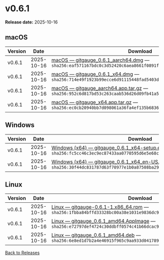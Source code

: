 # v0.6.1

**Release date:** 2025-10-16


## macOS

| Version | Date | Download | Notes |
|---|---|---|---|
| v0.6.1 | 2025-10-16 | [macOS — gitgauge_0.6.1_aarch64.dmg](https://github.com/Monash-FIT3170/2025W1-Commitment/releases/download/v0.6.1/gitgauge_0.6.1_aarch64.dmg) — `sha256:eaf571167bdc0c3d52420c6aea8661f0891fba2e2acb7fa5bcdf19f12e1694ff` | [Notes](https://github.com/Monash-FIT3170/2025W1-Commitment/releases/tag/v0.6.1) |
| v0.6.1 | 2025-10-16 | [macOS — gitgauge_0.6.1_x64.dmg](https://github.com/Monash-FIT3170/2025W1-Commitment/releases/download/v0.6.1/gitgauge_0.6.1_x64.dmg) — `sha256:714e49f1923b99ecce6d91115448fad5403d5282282c061f06479a957215fc98` | [Notes](https://github.com/Monash-FIT3170/2025W1-Commitment/releases/tag/v0.6.1) |
| v0.6.1 | 2025-10-16 | [macOS — gitgauge_aarch64.app.tar.gz](https://github.com/Monash-FIT3170/2025W1-Commitment/releases/download/v0.6.1/gitgauge_aarch64.app.tar.gz) — `sha256:952c6d817bd53c263caab536d26d09fb41a5c33b19e2fc8e54a94cb7e4c9e049` | [Notes](https://github.com/Monash-FIT3170/2025W1-Commitment/releases/tag/v0.6.1) |
| v0.6.1 | 2025-10-16 | [macOS — gitgauge_x64.app.tar.gz](https://github.com/Monash-FIT3170/2025W1-Commitment/releases/download/v0.6.1/gitgauge_x64.app.tar.gz) — `sha256:ec0cb20940bb7d098061a36fa4ef135b683665c2c30c3f1e72d9cac80314ffb7` | [Notes](https://github.com/Monash-FIT3170/2025W1-Commitment/releases/tag/v0.6.1) |



## Windows

| Version | Date | Download | Notes |
|---|---|---|---|
| v0.6.1 | 2025-10-16 | [Windows (x64) — gitgauge_0.6.1_x64-setup.exe](https://github.com/Monash-FIT3170/2025W1-Commitment/releases/download/v0.6.1/gitgauge_0.6.1_x64-setup.exe) — `sha256:fc5cc46c3ec9ec87433aa0770595d6e5e68ce15e73aa99f7871d516b25c2cb58` | [Notes](https://github.com/Monash-FIT3170/2025W1-Commitment/releases/tag/v0.6.1) |
| v0.6.1 | 2025-10-16 | [Windows (x64) — gitgauge_0.6.1_x64_en-US.msi](https://github.com/Monash-FIT3170/2025W1-Commitment/releases/download/v0.6.1/gitgauge_0.6.1_x64_en-US.msi) — `sha256:30f44dc831787d63f70977e1b0a87508ba29a267e817da7bebaffd24dd53ddcd` | [Notes](https://github.com/Monash-FIT3170/2025W1-Commitment/releases/tag/v0.6.1) |



## Linux

| Version | Date | Download | Notes |
|---|---|---|---|
| v0.6.1 | 2025-10-16 | [Linux — gitgauge-0.6.1-1.x86_64.rpm](https://github.com/Monash-FIT3170/2025W1-Commitment/releases/download/v0.6.1/gitgauge-0.6.1-1.x86_64.rpm) — `sha256:1fbba84bffd33328bc00a38e1031e9836dc959144e4cbffb7f0152a3aee1b1c8` | [Notes](https://github.com/Monash-FIT3170/2025W1-Commitment/releases/tag/v0.6.1) |
| v0.6.1 | 2025-10-16 | [Linux — gitgauge_0.6.1_amd64.AppImage](https://github.com/Monash-FIT3170/2025W1-Commitment/releases/download/v0.6.1/gitgauge_0.6.1_amd64.AppImage) — `sha256:e72797def4724c30ddbff0574c41b66dcac90fa22174fd3cd02546080721d0f3` | [Notes](https://github.com/Monash-FIT3170/2025W1-Commitment/releases/tag/v0.6.1) |
| v0.6.1 | 2025-10-16 | [Linux — gitgauge_0.6.1_amd64.deb](https://github.com/Monash-FIT3170/2025W1-Commitment/releases/download/v0.6.1/gitgauge_0.6.1_amd64.deb) — `sha256:6e8ed1d7b2a4e46915f965c9aa933d0417897f901a6299bfa8de3350f63c385a` | [Notes](https://github.com/Monash-FIT3170/2025W1-Commitment/releases/tag/v0.6.1) |


[Back to Releases](./index.md)